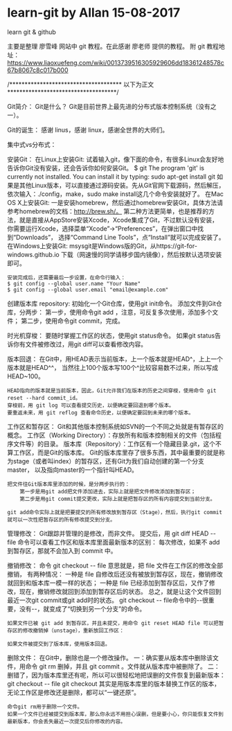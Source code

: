 # learn-git		by Allan 15-08-2017
learn git &amp; github

主要是整理 廖雪峰 网站中 git 教程。在此感谢 廖老师 提供的教程。
附 git 教程地址：https://www.liaoxuefeng.com/wiki/0013739516305929606dd18361248578c67b8067c8c017b000

/*************************************  以下为正文  ************************************/

Git简介：
	Git是什么？
	Git是目前世界上最先进的分布式版本控制系统（没有之一）。

Git的诞生：
	感谢 linus，感谢 linux，感谢全世界的大师们。

集中式vs分布式：

安装Git：
	在Linux上安装Git:
		试着输入git，像下面的命令，有很多Linux会友好地告诉你Git没有安装，还会告诉你如何安装Git。
			$ git
			The program 'git' is currently not installed. You can install it by typing:
			sudo apt-get install git
		如果是其他Linux版本，可以直接通过源码安装。先从Git官网下载源码，然后解压，
		依次输入：./config，make，sudo make install这几个命令安装就好了。
	在Mac OS X上安装Git:
		一是安装homebrew，然后通过homebrew安装Git，具体方法请参考homebrew的文档：http://brew.sh/。
		第二种方法更简单，也是推荐的方法，就是直接从AppStore安装Xcode，Xcode集成了Git，不过默认没有安装，
		你需要运行Xcode，选择菜单“Xcode”->“Preferences”，在弹出窗口中找到“Downloads”，
		选择“Command Line Tools”，点“Install”就可以完成安装了。
	在Windows上安装Git:
		msysgit是Windows版的Git，从https://git-for-windows.github.io
		下载（网速慢的同学请移步国内镜像），然后按默认选项安装即可。
	
	安装完成后，还需要最后一步设置，在命令行输入：
	$ git config --global user.name "Your Name"
	$ git config --global user.email "email@example.com"
	
创建版本库 repository:
	初始化一个Git仓库，使用git init命令。
	添加文件到Git仓库，分两步：
	第一步，使用命令git add <file>，注意，可反复多次使用，添加多个文件；
	第二步，使用命令git commit，完成。
	
时光机穿梭：
	要随时掌握工作区的状态，使用git status命令。
	如果git status告诉你有文件被修改过，用git diff可以查看修改内容。
	
版本回退：
	在Git中，用HEAD表示当前版本，上一个版本就是HEAD^，上上一个版本就是HEAD^^，
	当然往上100个版本写100个^比较容易数不过来，所以写成HEAD~100。
		
	HEAD指向的版本就是当前版本，因此，Git允许我们在版本的历史之间穿梭，使用命令 git reset --hard commit_id。
	穿梭前，用 git log 可以查看提交历史，以便确定要回退到哪个版本。
	要重返未来，用 git reflog 查看命令历史，以便确定要回到未来的哪个版本。
		
工作区和暂存区：
	Git和其他版本控制系统如SVN的一个不同之处就是有暂存区的概念。
	工作区（Working Directory）：存放所有和版本控制相关的文件（包括程序文件等）的目录。
	版本库（Repository）：工作区有一个隐藏目录.git，这个不算工作区，而是Git的版本库。
	Git的版本库里存了很多东西，其中最重要的就是称为stage（或者叫index）的暂存区，还有Git为我们自动创建的第一个分支master，
	以及指向master的一个指针叫HEAD。
	
	把文件往Git版本库里添加的时候，是分两步执行的：
		第一步是用git add把文件添加进去，实际上就是把文件修改添加到暂存区；
		第二步是用git commit提交更改，实际上就是把暂存区的所有内容提交到当前分支。
		
	git add命令实际上就是把要提交的所有修改放到暂存区（Stage），然后，执行git commit就可以一次性把暂存区的所有修改提交到分支。
		
管理修改：
	Git跟踪并管理的是修改，而非文件。
	提交后，用 git diff HEAD -- file 命令可以查看工作区和版本库里面最新版本的区别：
	每次修改，如果不 add 到暂存区，那就不会加入到 commit 中。
	
撤销修改：
	命令 git checkout -- file 意思就是，把 file 文件在工作区的修改全部撤销，
	有两种情况：
	一种是 file 自修改后还没有被放到暂存区，现在，撤销修改就回到和版本库一模一样的状态；
	一种是 file 已经添加到暂存区后，又作了修改，现在，撤销修改就回到添加到暂存区后的状态。
	总之，就是让这个文件回到最近一次git commit或git add时的状态。
	git checkout -- file命令中的--很重要，没有--，就变成了“切换到另一个分支”的命令。
	
	如果文件已被 git add 到暂存区，并且未提交，用命令 git reset HEAD file 可以把暂存区的修改撤销掉（unstage），重新放回工作区：
	
	如果文件被提交到了版本库，使用版本回退。
		
删除文件：
	在Git中，删除也是一个修改操作。
	一：确实要从版本库中删除该文件，用命令 git rm 删掉，并且 git commit 。文件就从版本库中被删除了。
	二：删错了，因为版本库里还有呢，所以可以很轻松地把误删的文件恢复到最新版本： git checkout -- file
		git checkout 其实是用版本库里的版本替换工作区的版本，无论工作区是修改还是删除，都可以“一键还原”。
		
	命令git rm用于删除一个文件。
	如果一个文件已经被提交到版本库，那么你永远不用担心误删，但是要小心，你只能恢复文件到最新版本，你会丢失最近一次提交后你修改的内容。
		

	


















